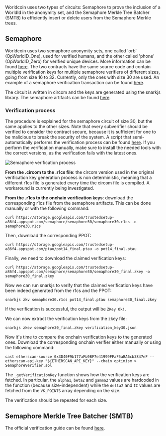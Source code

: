 Worldcoin uses two types of circuits: Semaphore to prove the inclusion of a WorldId in the anonymity set, and the Semaphore Merkle Tree Batcher (SMTB) to efficiently insert or delete users from the Semaphore Merkle trees.

## Semaphore

Worldcoin uses two semaphore anonymity sets, one called 'orb' (OpWorldID_One), used for verified humans, and the other called 'phone' (OpWorldID_Zero) for verified unique devices. More information can be found [here](https://docs.worldcoin.org/concepts). The two contracts have the same source code and contain multiple verification keys for multiple semaphore verifiers of different sizes, going from size 16 to 32. Currently, only the ones with size 30 are used. An example of a semaphore verification transaction can be found [here](https://app.blocksec.com/explorer/tx/optimism/0xfe3821e05483c290300d9da497fcf9720e3a7369a1b483786faa28fd694ce2b7?line=8).

The circuit is written in circom and the keys are generated using the snarkjs library. The semaphore artifacts can be found [here](https://storage.googleapis.com/trustedsetup-a86f4.appspot.com/semaphore/semaphore_top_index.html).

### Verification process

The procedure is explained for the semaphore circuit of size 30, but the same applies to the other sizes. Note that every subverifier should be verified to consider the contract secure, because it is sufficient for one to be malicious to break the security of the system. A script that semi-automatically performs the verification process can be found [here](https://github.com/lucadonnoh/WLD-vkeys-verifier/tree/main). If you perform the verification manually, make sure to install the needed tools with the correct versions, as the verification fails with the latest ones.

![Semaphore verification process](/images/zk-catalog/semaphore-verification.png)

**From the .circom to the .r1cs file**: the circom version used in the original verification key generation process is non deterministic, meaning that a different r1cs file is generated every time the circom file is compiled. A workaround is currently being investigated.

**From the .r1cs to the onchain verification keys**: download the corresponding r1cs file from the semaphore artifacts. This can be done manually or with the following command:

`curl https://storage.googleapis.com/trustedsetup-a86f4.appspot.com/semaphore/semaphore30/semaphore30.r1cs -o semaphore30.r1cs`

Then, download the corresponding PPOT:

`curl https://storage.googleapis.com/trustedsetup-a86f4.appspot.com/ptau/pot14_final.ptau -o pot14_final.ptau`

Finally, we need to download the claimed verification keys:

`curl https://storage.googleapis.com/trustedsetup-a86f4.appspot.com/semaphore/semaphore30/semaphore30_final.zkey -o semaphore30_final.zkey`

Now we can run snarkjs to verify that the claimed verification keys have been indeed generated from the r1cs and the PPOT:

`snarkjs zkv semaphore30.r1cs pot14_final.ptau semaphore30_final.zkey`

If the verification is successful, the output will be `ZKey Ok!`.

We can now extract the verification keys from the zkey file:

`snarkjs zkev semaphore30_final.zkey verification_key30.json`

Now it's time to compare the onchain verification keys to the generated ones. Download the corresponding onchain verifier either manually or using the following command:

`cast etherscan-source 0x3D40F9b177aFb9BF7e41999FFaF5aBA6cb3847eF --etherscan-api-key "${ETHERSCAN_API_KEY}" --chain optimism > SemaphoreVerifier.sol`

The `_getVerificationKey` function shows how the verification keys are fetched. In particular, the `alpha1`, `beta2` and `gamma2` values are hardcoded in the function (because size-independent) while the `delta2` and `IC` values are fetched from the `VK_POINTS` array depending on the size.

The verification should be repeated for each size.

## Semaphore Merkle Tree Batcher (SMTB)

The official verification guide can be found [here](https://github.com/worldcoin/smtb-ceremony/blob/main/contribution_verification/VERIFICATION.md).